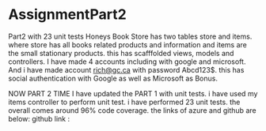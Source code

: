 # AssignmentPart2
Part2 with 23 unit tests
Honeys Book Store has two tables store and items.
where store has all books related products and information and items are the small stationary products.
this has scafffolded views, models and controllers.
I have made 4 accounts including with google and microsoft. 
And i have made account rich@gc.ca with password Abcd123$.
this has social authentication with Google as well as Microsoft as Bonus. 

NOW PART 2 TIME
I have updated the PART 1 with unit tests.
i have used my items controller to perform unit test.
i have performed 23 unit tests. the overall comes around 96% code coverage.
the links of azure and github are below: 
github link :
